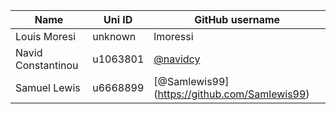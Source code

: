 | Name | Uni ID | GitHub username |
| --- | --- | --- |
| Louis Moresi | unknown | lmoressi |
| Navid Constantinou | u1063801 | [@navidcy](http://github.com/navidcy) |
| Samuel Lewis | u6668899 | [@Samlewis99] (https://github.com/Samlewis99) |
